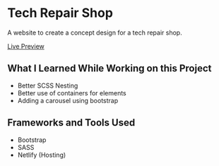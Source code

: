 # Tech Repair Shop

A website to create a concept design for a tech repair shop.

[Live Preview](https://vurnex.github.io/techrepairshop/)

## What I Learned While Working on this Project

- Better SCSS Nesting
- Better use of containers for elements
- Adding a carousel using bootstrap

## Frameworks and Tools Used

- Bootstrap
- SASS
- Netlify (Hosting)
